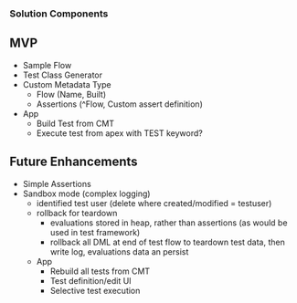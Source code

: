 ### Solution Components

## MVP
- Sample Flow
- Test Class Generator
- Custom Metadata Type
  - Flow (Name, Built)
  - Assertions (^Flow, Custom assert definition)
- App
    - Build Test from CMT
  - Execute test from apex with TEST keyword?

## Future Enhancements
- Simple Assertions 
- Sandbox mode (complex logging)
  - identified test user (delete where created/modified = testuser)
  - rollback for teardown
    - evaluations stored in heap, rather than assertions (as would be used in test framework)
    - rollback all DML at end of test flow to teardown test data, then write log, evaluations data an persist
  - App
    - Rebuild all tests from CMT
    - Test definition/edit UI
    - Selective test execution

